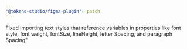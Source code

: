 ```yaml
---
"@tokens-studio/figma-plugin": patch
---
```


Fixed importing text styles that reference variables in properties like font style, font weight, fontSize, lineHeight, letter Spacing, and paragraph Spacing"
